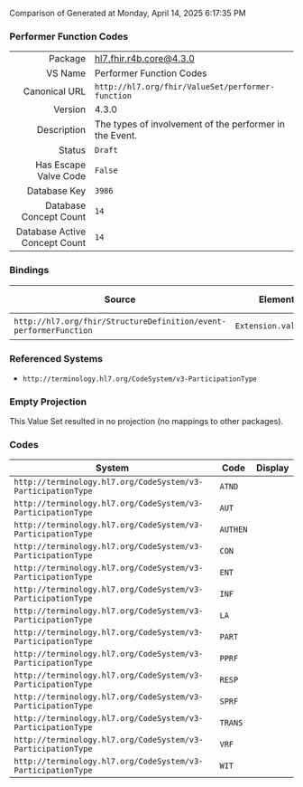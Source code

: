 Comparison of 
Generated at Monday, April 14, 2025 6:17:35 PM

### Performer Function Codes

|      |     |
| ---: | --- |
| Package | hl7.fhir.r4b.core@4.3.0 |
| VS Name | Performer Function Codes |
| Canonical URL | `http://hl7.org/fhir/ValueSet/performer-function` |
| Version | 4.3.0 |
| Description | The types of involvement of the performer in the Event. |
| Status | `Draft` |
| Has Escape Valve Code | `False` |
| Database Key | `3986` |
| Database Concept Count | `14` |
| Database Active Concept Count | `14` |
### Bindings

| Source | Element | Binding | Strength | Element Short |
| ------ | ------- | ------- | -------- | ------------- |
| `http://hl7.org/fhir/StructureDefinition/event-performerFunction` | `Extension.value[x]` | `http://hl7.org/fhir/ValueSet/performer-function` | `Extensible` | Value of extension |

### Referenced Systems

* `http://terminology.hl7.org/CodeSystem/v3-ParticipationType`
### Empty Projection

This Value Set resulted in no projection (no mappings to other packages).

### Codes

| System | Code | Display |
| ------ | ---- | ------- |
| `http://terminology.hl7.org/CodeSystem/v3-ParticipationType` | `ATND` |  |
| `http://terminology.hl7.org/CodeSystem/v3-ParticipationType` | `AUT` |  |
| `http://terminology.hl7.org/CodeSystem/v3-ParticipationType` | `AUTHEN` |  |
| `http://terminology.hl7.org/CodeSystem/v3-ParticipationType` | `CON` |  |
| `http://terminology.hl7.org/CodeSystem/v3-ParticipationType` | `ENT` |  |
| `http://terminology.hl7.org/CodeSystem/v3-ParticipationType` | `INF` |  |
| `http://terminology.hl7.org/CodeSystem/v3-ParticipationType` | `LA` |  |
| `http://terminology.hl7.org/CodeSystem/v3-ParticipationType` | `PART` |  |
| `http://terminology.hl7.org/CodeSystem/v3-ParticipationType` | `PPRF` |  |
| `http://terminology.hl7.org/CodeSystem/v3-ParticipationType` | `RESP` |  |
| `http://terminology.hl7.org/CodeSystem/v3-ParticipationType` | `SPRF` |  |
| `http://terminology.hl7.org/CodeSystem/v3-ParticipationType` | `TRANS` |  |
| `http://terminology.hl7.org/CodeSystem/v3-ParticipationType` | `VRF` |  |
| `http://terminology.hl7.org/CodeSystem/v3-ParticipationType` | `WIT` |  |
